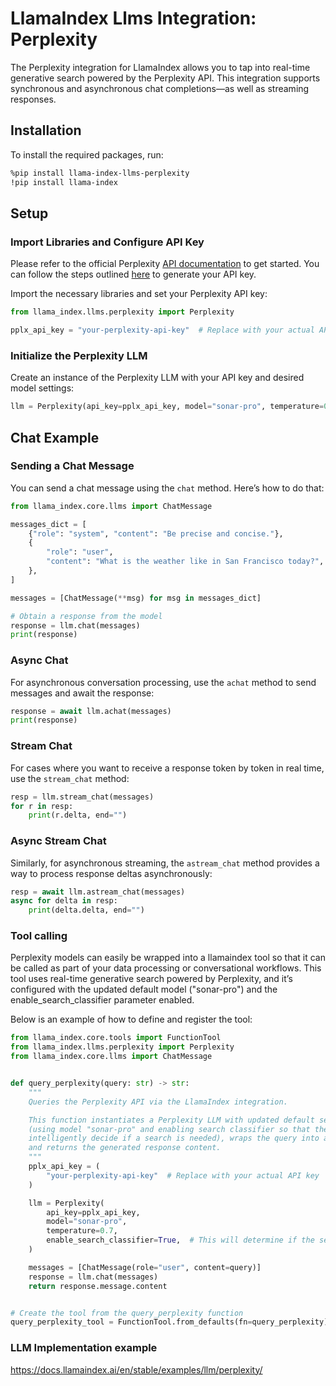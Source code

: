 # LlamaIndex Llms Integration: Perplexity

The Perplexity integration for LlamaIndex allows you to tap into real-time generative search powered by the Perplexity API. This integration supports synchronous and asynchronous chat completions—as well as streaming responses.

## Installation

To install the required packages, run:

```bash
%pip install llama-index-llms-perplexity
!pip install llama-index
```

## Setup

### Import Libraries and Configure API Key

Please refer to the official Perplexity [API documentation](https://docs.perplexity.ai/home) to get started. You can follow the steps outlined [here](https://docs.perplexity.ai/guides/getting-started) to generate your API key.

Import the necessary libraries and set your Perplexity API key:

```python
from llama_index.llms.perplexity import Perplexity

pplx_api_key = "your-perplexity-api-key"  # Replace with your actual API key
```

### Initialize the Perplexity LLM

Create an instance of the Perplexity LLM with your API key and desired model settings:

```python
llm = Perplexity(api_key=pplx_api_key, model="sonar-pro", temperature=0.2)
```

## Chat Example

### Sending a Chat Message

You can send a chat message using the `chat` method. Here’s how to do that:

```python
from llama_index.core.llms import ChatMessage

messages_dict = [
    {"role": "system", "content": "Be precise and concise."},
    {
        "role": "user",
        "content": "What is the weather like in San Francisco today?",
    },
]

messages = [ChatMessage(**msg) for msg in messages_dict]

# Obtain a response from the model
response = llm.chat(messages)
print(response)
```

### Async Chat

For asynchronous conversation processing, use the `achat` method to send messages and await the response:

```python
response = await llm.achat(messages)
print(response)
```

### Stream Chat

For cases where you want to receive a response token by token in real time, use the `stream_chat` method:

```python
resp = llm.stream_chat(messages)
for r in resp:
    print(r.delta, end="")
```

### Async Stream Chat

Similarly, for asynchronous streaming, the `astream_chat` method provides a way to process response deltas asynchronously:

```python
resp = await llm.astream_chat(messages)
async for delta in resp:
    print(delta.delta, end="")
```

### Tool calling

Perplexity models can easily be wrapped into a llamaindex tool so that it can be called as part of your data processing or conversational workflows. This tool uses real-time generative search powered by Perplexity, and it’s configured with the updated default model ("sonar-pro") and the enable_search_classifier parameter enabled.

Below is an example of how to define and register the tool:

```python
from llama_index.core.tools import FunctionTool
from llama_index.llms.perplexity import Perplexity
from llama_index.core.llms import ChatMessage


def query_perplexity(query: str) -> str:
    """
    Queries the Perplexity API via the LlamaIndex integration.

    This function instantiates a Perplexity LLM with updated default settings
    (using model "sonar-pro" and enabling search classifier so that the API can
    intelligently decide if a search is needed), wraps the query into a ChatMessage,
    and returns the generated response content.
    """
    pplx_api_key = (
        "your-perplexity-api-key"  # Replace with your actual API key
    )

    llm = Perplexity(
        api_key=pplx_api_key,
        model="sonar-pro",
        temperature=0.7,
        enable_search_classifier=True,  # This will determine if the search component is necessary in this particular context
    )

    messages = [ChatMessage(role="user", content=query)]
    response = llm.chat(messages)
    return response.message.content


# Create the tool from the query_perplexity function
query_perplexity_tool = FunctionTool.from_defaults(fn=query_perplexity)
```

### LLM Implementation example

https://docs.llamaindex.ai/en/stable/examples/llm/perplexity/
